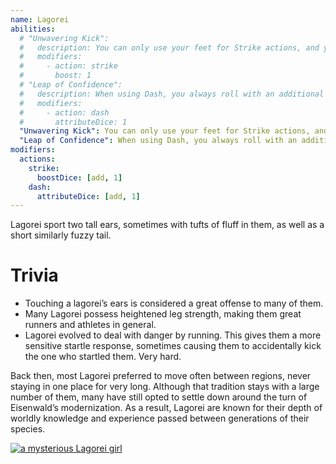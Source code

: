 ```yaml
---
name: Lagorei
abilities:
  # "Unwavering Kick":
  #   description: You can only use your feet for Strike actions, and you roll with +1 boost die.
  #   modifiers:
  #     - action: strike
  #       boost: 1
  # "Leap of Confidence":
  #   description: When using Dash, you always roll with an additional attribute die, you are in the air while moving, and you can only move in a straight line.
  #   modifiers:
  #     - action: dash
  #       attributeDice: 1
  "Unwavering Kick": You can only use your feet for Strike actions, and you roll with +1 boost die.
  "Leap of Confidence": When using Dash, you always roll with an additional attribute die, you are in the air while moving, and you can only move in a straight line.
modifiers:
  actions:
    strike:
      boostDice: [add, 1]
    dash:
      attributeDice: [add, 1]
---
```


Lagorei sport two tall ears, sometimes with tufts of fluff in them, as well as a short similarly fuzzy tail.

# Trivia

- Touching a lagorei’s ears is considered a great offense to many of them.
- Many Lagorei possess heightened leg strength, making them great runners and athletes in general.
- Lagorei evolved to deal with danger by running. This gives them a more sensitive startle response, sometimes causing them to accidentally kick the one who startled them. Very hard.

Back then, most Lagorei preferred to move often between regions, never staying in one place for very long. Although that tradition stays with a large number of them, many have still opted to settle down around the turn of Eisenwald’s modernization. As a result, Lagorei are known for their depth of worldly knowledge and experience passed between generations of their species.

[![a mysterious Lagorei girl](./lagorei.png)](https://twitter.com/Porforever/status/1664266810689191936)
